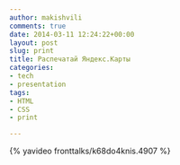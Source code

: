 ```yaml
---
author: makishvili
comments: true
date: 2014-03-11 12:24:22+00:00
layout: post
slug: print
title: Распечатай Яндекс.Карты
categories:
- tech
- presentation
tags:
- HTML
- СSS
- print

---
```

{% yavideo fronttalks/k68do4knis.4907 %}


